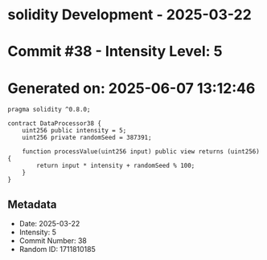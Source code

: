 ﻿# solidity Development - 2025-03-22
# Commit #38 - Intensity Level: 5
# Generated on: 2025-06-07 13:12:46
```solidity
pragma solidity ^0.8.0;

contract DataProcessor38 {
    uint256 public intensity = 5;
    uint256 private randomSeed = 387391;

    function processValue(uint256 input) public view returns (uint256) {
        return input * intensity + randomSeed % 100;
    }
}
```
## Metadata
- Date: 2025-03-22
- Intensity: 5
- Commit Number: 38
- Random ID: 1711810185
